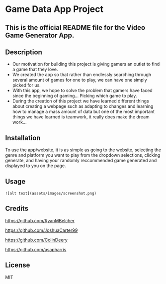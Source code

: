 # Game Data App Project

## This is the official README file for the Video Game Generator App. 

## Description

- Our motivation for building this project is giving gamers an outlet to find a game that they love. 
- We created the app so that rather than endlessly searching through several amount of games for one to play, we can have one simply picked for us.  
- With this app, we hope to solve the problem that gamers have faced since the beginning of gaming... Picking which game to play.
- During the creation of this project we have learned different things about creating a webpage such as adapting to changes and learning how to manage a mass amount of data but one of the most important things we have learned is teamwork, it really does make the dream work...

## Installation

To use the app/website, it is as simple as going to the website, selecting the genre and platform you want to play from the dropdown selections, clicking generate, and having your randomly reccommended game generated and displayed to you on the page. 

## Usage

    ![alt text](assets/images/screenshot.png)

## Credits

https://github.com/RyanMBelcher

https://github.com/JoshuaCarter99

https://github.com/ColinDeery

https://github.com/asapharris

## License

MIT
